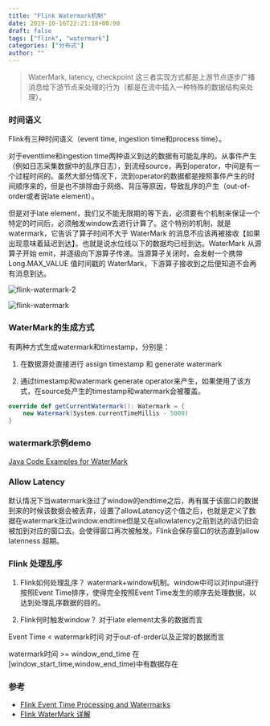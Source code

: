 ```yaml
---
title: "Flink Watermark机制"
date: 2019-10-16T22:21:18+08:00
draft: false
tags: ["flink", "watermark"]
categories: ["分布式"]
author: ""
---
```

<!-- from evernote: Flink中的waterMark -->

> WaterMark, latency, checkpoint 这三者实现方式都是上游节点逐步广播消息给下游节点来处理的行为（都是在流中插入一种特殊的数据结构来处理）。

### 时间语义

Flink有三种时间语义（event time, ingestion time和process time）。

对于eventtime和ingestion time两种语义到达的数据有可能乱序的。从事件产生（例如日志采集数据中的乱序日志），到流经source，再到operator，中间是有一个过程时间的。虽然大部分情况下，流到operator的数据都是按照事件产生的时间顺序来的，但是也不排除由于网络、背压等原因，导致乱序的产生（out-of-order或者说late element）。

但是对于late element，我们又不能无限期的等下去，必须要有个机制来保证一个特定的时间后，必须触发window去进行计算了。这个特别的机制，就是watermark，它告诉了算子时间不大于 WaterMark 的消息不应该再被接收【如果出现意味着延迟到达】。也就是说水位线以下的数据均已经到达。WaterMark 从源算子开始 emit，并逐级向下游算子传递。当源算子关闭时，会发射一个携带 Long.MAX_VALUE 值时间戳的 WaterMark，下游算子接收到之后便知道不会再有消息到达。

![flink-watermark-2](../../static/img/20210308/flink-watermark-2.png)

![flink-watermark](../../static/img/20210308/flink-watermark.webp)

### WaterMark的生成方式

有两种方式生成watermark和timestamp，分别是：

1. 在数据源处直接进行 assign timestamp 和 generate watermark

2. 通过timestamp和watermark generate operator来产生，如果使用了该方式，在source处产生的timestamp和watermark会被覆盖。

```scala
override def getCurrentWatermark(): Watermark = { 
    new Watermark(System.currentTimeMillis - 5000)
}
```

### watermark示例demo

[Java Code Examples for WaterMark](https://www.programcreek.com/java-api-examples/?api=org.apache.flink.streaming.api.watermark.Watermark)

### Allow Latency

默认情况下当watermark涨过了window的endtime之后，再有属于该窗口的数据到来的时候该数据会被丢弃，设置了allowLatency这个值之后，也就是定义了数据在watermark涨过window.endtime但是又在allowlatency之前到达的话仍旧会被加到对应的窗口去。会使得窗口再次被触发。Flink会保存窗口的状态直到allow latenness 超期。

### Flink 处理乱序

1. Flink如何处理乱序？
watermark+window机制。window中可以对input进行按照Event Time排序，使得完全按照Event Time发生的顺序去处理数据，以达到处理乱序数据的目的。

2. Flink何时触发window？
对于late element太多的数据而言

Event Time < watermark时间
对于out-of-order以及正常的数据而言

watermark时间 >= window_end_time
在[window_start_time,window_end_time)中有数据存在

### 参考

* [Flink Event Time Processing and Watermarks](http://vishnuviswanath.com/flink_eventtime.html)
* [Flink WaterMark 详解](https://www.jianshu.com/p/9db56f81fa2a)